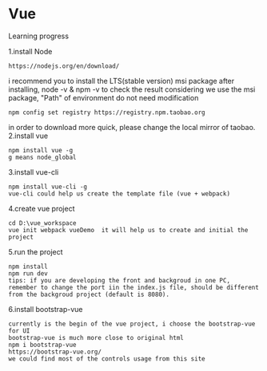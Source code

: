 # Vue
Learning progress

1.install Node

    https://nodejs.org/en/download/

  i recommend you to install the LTS(stable version) msi package
  after installing, node -v & npm -v to check the result
  considering we use the msi package, "Path" of environment do not need modification

    npm config set registry https://registry.npm.taobao.org
  
  in order to download more quick, please change the local mirror of taobao.
2.install vue

    npm install vue -g
    g means node_global


3.install vue-cli

    npm install vue-cli -g
    vue-cli could help us create the template file (vue + webpack)


4.create vue project

    cd D:\vue_workspace
    vue init webpack vueDemo  it will help us to create and initial the project

5.run the project

    npm install
    npm run dev
    tips: if you are developing the front and backgroud in one PC, remember to change the port iin the index.js file, should be different from the backgroud project (default is 8080).

6.install bootstrap-vue

    currently is the begin of the vue project, i choose the bootstrap-vue for UI
    bootstrap-vue is much more close to original html
    npm i bootstrap-vue
    https://bootstrap-vue.org/
    we could find most of the controls usage from this site